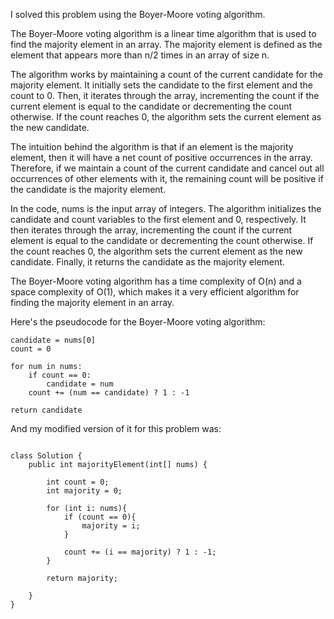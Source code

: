 I solved this problem using the Boyer-Moore voting algorithm.

The Boyer-Moore voting algorithm is a linear time algorithm that is used to find the majority element in an array. The majority element is defined as the element that appears more than n/2 times in an array of size n.

The algorithm works by maintaining a count of the current candidate for the majority element. It initially sets the candidate to the first element and the count to 0. Then, it iterates through the array, incrementing the count if the current element is equal to the candidate or decrementing the count otherwise. If the count reaches 0, the algorithm sets the current element as the new candidate.

The intuition behind the algorithm is that if an element is the majority element, then it will have a net count of positive occurrences in the array. Therefore, if we maintain a count of the current candidate and cancel out all occurrences of other elements with it, the remaining count will be positive if the candidate is the majority element.

In the code, nums is the input array of integers. The algorithm initializes the candidate and count variables to the first element and 0, respectively. It then iterates through the array, incrementing the count if the current element is equal to the candidate or decrementing the count otherwise. If the count reaches 0, the algorithm sets the current element as the new candidate. Finally, it returns the candidate as the majority element.

The Boyer-Moore voting algorithm has a time complexity of O(n) and a space complexity of O(1), which makes it a very efficient algorithm for finding the majority element in an array.

Here's the pseudocode for the Boyer-Moore voting algorithm:

```
candidate = nums[0]
count = 0

for num in nums:
    if count == 0:
        candidate = num
    count += (num == candidate) ? 1 : -1

return candidate

```

And my modified version of it for this problem was: 

```

class Solution {
    public int majorityElement(int[] nums) {

        int count = 0;
        int majority = 0;

        for (int i: nums){
            if (count == 0){
                majority = i;
            }

            count += (i == majority) ? 1 : -1;
        }

        return majority;
        
    }
}
```

